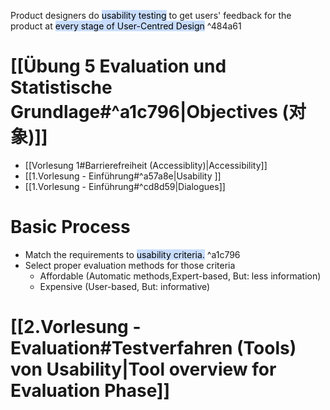 Product designers do <mark style="background: #ADCCFFA6;">usability testing</mark> to get users' feedback for the product at <mark style="background: #ADCCFFA6;">every stage of User-Centred Design</mark> ^484a61


# [[Übung 5 Evaluation und Statistische Grundlage#^a1c796|Objectives (对象)]]

- [[Vorlesung 1#Barrierefreiheit (Accessiblity)|Accessibility]]
- [[1.Vorlesung - Einführung#^a57a8e|Usability ]]
- [[1.Vorlesung - Einführung#^cd8d59|Dialogues]]

# Basic Process

- Match the requirements to <mark style="background: #ADCCFFA6;">usability criteria.</mark> ^a1c796
- Select proper evaluation methods for those criteria
	- Affordable (Automatic methods,Expert-based, But: less information)
	- Expensive (User-based, But: informative)


# [[2.Vorlesung - Evaluation#Testverfahren (Tools) von Usability|Tool overview for Evaluation Phase]]